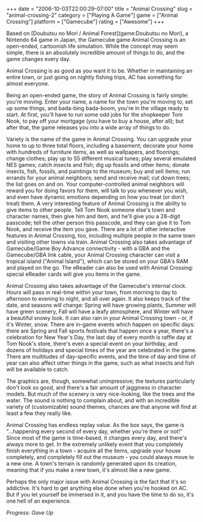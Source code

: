 +++
date = "2006-10-03T22:00:29-07:00"
title = "Animal Crossing"
slug = "animal-crossing-2"
category = ["Playing A Game"]
game = ["Animal Crossing"]
platform = ["Gamecube"]
rating = ["Awesome"]
+++

Based on [Doubutsu no Mori / Animal Forest](game:Doubutsu no Mori), a Nintendo 64 game in Japan, the Gamecube game Animal Crossing is an open-ended, cartoonish life simulation. While the concept may seem simple, there is an absolutely incredible amount of things to do, and the game changes every day.

Animal Crossing is as good as you want it to be. Whether in maintaining an entire town, or just going on nightly fishing trips, AC has something for almost everyone.

Being an open-ended game, the story of Animal Crossing is fairly simple: you're moving. Enter your name, a name for the town you're moving to, set up some things, and bada-bing bada-boom, you're in the village ready to start. At first, you'll have to run some odd jobs for the shopkeeper Tom Nook, to pay off your mortgage (you have to buy a house, after all); but after that, the game releases you into a wide array of things to do.

Variety is the name of the game in Animal Crossing. You can upgrade your home to up to three total floors, including a basement; decorate your home with hundreds of furniture items, as well as wallpapers, and floorings; change clothes; play up to 55 different musical tunes; play several emulated NES games; catch insects and fish; dig up fossils and other items; donate insects, fish, fossils, and paintings to the museum; buy and sell items; run errands for your animal neighbors; send and receive mail; cut down trees; the list goes on and on. Your computer-controlled animal neighbors will reward you for doing favors for them, will talk to you whenever you wish, and even have dynamic emotions depending on how you treat (or don't treat) them. A very interesting feature of Animal Crossing is the ability to give items to other people. Tell Tom Nook someone else's town and character names, then give him and item, and he'll give you a 28-digit passcode; tell the other person this passcode, and they can give it to Tom Nook, and receive the item you gave. There are a lot of other interactive features in Animal Crossing, too, including multiple people in the same town and visiting other towns via train. Animal Crossing also takes advantage of Gamecube/Game Boy Advance connectivity - with a GBA and the Gamecube/GBA link cable, your Animal Crossing character can visit a tropical island ("Animal Island"), which can be stored on your GBA's RAM and played on the go. The eReader can also be used with Animal Crossing: special eReader cards will give you items in the game.

Animal Crossing also takes advantage of the Gamecube's internal clock. Hours will pass in real-time within your town, from morning to day to afternoon to evening to night, and all over again. It also keeps track of the date, and seasons will change: Spring will have growing plants, Summer will have green scenery, Fall will have a leafy atmosphere, and Winter will have a beautiful snowy look. It can also rain in your Animal Crossing town - or, if it's Winter, snow. There are in-game events which happen on specific days: there are Spring and Fall sports festivals that happen once a year, there's a celebration for New Year's Day, the last day of every month is raffle day at Tom Nook's store, there's even a special event on your birthday, and dozens of holidays and special times of the year are celebrated in the game. There are multitudes of day-specific events, and the time of day and time of year can also affect other things in the game, such as what insects and fish will be available to catch.

The graphics are, though, somewhat unimpressive; the textures particularly don't look so good, and there's a fair amount of jagginess in character models. But much of the scenery is very nice-looking, like the trees and the water. The sound is nothing to complain about, and with an incredible variety of (customizable) sound themes, chances are that anyone will find at least a few they really like.

Animal Crossing has endless replay value. As the box says, the game is "...happening every second of every day, whether you're there or not!" Since most of the game is time-based, it changes every day, and there's always more to get. In the extremely unlikely event that you completely finish everything in a town - acquire all the items, upgrade your house completely, and completely fill out the museum - you could always move to a new one. A town's terrain is randomly generated upon its creation, meaning that if you make a new town, it's almost like a new game.

Perhaps the only major issue with Animal Crossing is the fact that it's so addictive. It's hard to get anything else done when you're hooked on AC. But if you let yourself be immersed in it, and you have the time to do so, it's one hell of an experience.

<i>Progress: Gave Up</i>